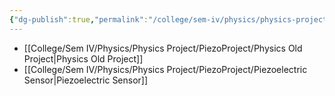 ```yaml
---
{"dg-publish":true,"permalink":"/college/sem-iv/physics/physics-project/piezo-project/piezo-project/"}
---
```



- [[College/Sem IV/Physics/Physics Project/PiezoProject/Physics Old Project\|Physics Old Project]]
- [[College/Sem IV/Physics/Physics Project/PiezoProject/Piezoelectric Sensor\|Piezoelectric Sensor]]

